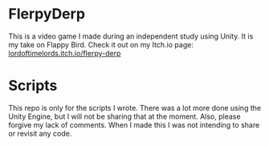 # FlerpyDerp
 This is a video game I made during an independent study using Unity. It 
is my take on Flappy Bird. Check it out on my Itch.io page: 
[lordoftimelords.itch.io/flerpy-derp](https://lordoftimelords.itch.io/flerpy-derp)

# Scripts
This repo is only for the scripts I wrote. There was a lot more done using the Unity Engine, but I will not be sharing that at the moment. Also, please forgive my lack of comments. When I made this I was not intending to share or revisit any code.
